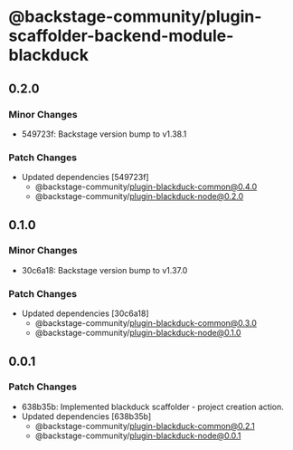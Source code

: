 # @backstage-community/plugin-scaffolder-backend-module-blackduck

## 0.2.0

### Minor Changes

- 549723f: Backstage version bump to v1.38.1

### Patch Changes

- Updated dependencies [549723f]
  - @backstage-community/plugin-blackduck-common@0.4.0
  - @backstage-community/plugin-blackduck-node@0.2.0

## 0.1.0

### Minor Changes

- 30c6a18: Backstage version bump to v1.37.0

### Patch Changes

- Updated dependencies [30c6a18]
  - @backstage-community/plugin-blackduck-common@0.3.0
  - @backstage-community/plugin-blackduck-node@0.1.0

## 0.0.1

### Patch Changes

- 638b35b: Implemented blackduck scaffolder - project creation action.
- Updated dependencies [638b35b]
  - @backstage-community/plugin-blackduck-common@0.2.1
  - @backstage-community/plugin-blackduck-node@0.0.1
